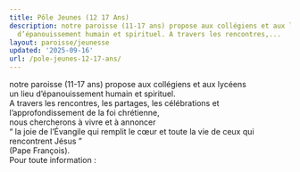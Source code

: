 ```yaml
---
title: Pôle Jeunes (12 17 Ans)
description: notre paroisse (11-17 ans) propose aux collégiens et aux lycéens un lieu
  d’épanouissement humain et spirituel. A travers les rencontres,...
layout: paroisse/jeunesse
updated: '2025-09-16'
url: /pole-jeunes-12-17-ans/
---
```


notre paroisse (11-17 ans) propose aux collégiens et aux lycéens  
un lieu d’épanouissement humain et spirituel.  
A travers les rencontres, les partages, les célébrations et l’approfondissement de la foi chrétienne,  
nous chercherons à vivre et à annoncer  
“ la joie de l’Évangile qui remplit le cœur et toute la vie de ceux qui rencontrent Jésus ”  
(Pape François).  
Pour toute information :